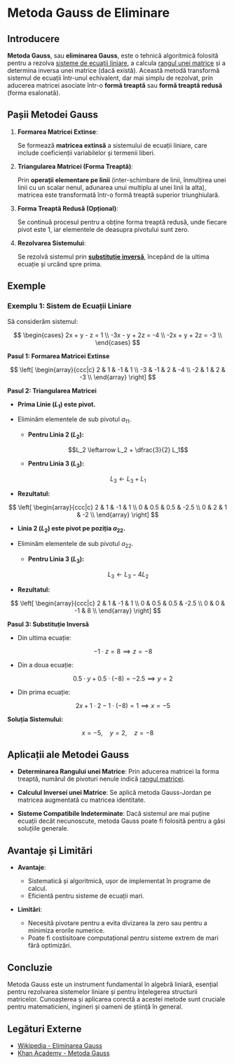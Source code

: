 # Metoda Gauss de Eliminare

## Introducere

**Metoda Gauss**, sau **eliminarea Gauss**, este o tehnică algoritmică folosită pentru a rezolva [sisteme de ecuații liniare](/algebra/spatii-vectoriale/operatii.md#sisteme-de-ecuații-liniare), a calcula [rangul unei matrice](/algebra/spatii-vectoriale/operatii.md#rangul-unei-matrice-și-dependența-liniară) și a determina inversa unei matrice (dacă există). Această metodă transformă sistemul de ecuații într-unul echivalent, dar mai simplu de rezolvat, prin aducerea matricei asociate într-o **formă treaptă** sau **formă treaptă redusă** (forma esalonată).

## Pașii Metodei Gauss

1. **Formarea Matricei Extinse**:

   Se formează **matricea extinsă** a sistemului de ecuații liniare, care include coeficienții variabilelor și termenii liberi.

2. **Triangularea Matricei (Forma Treaptă)**:

   Prin **operații elementare pe linii** (inter-schimbare de linii, înmulțirea unei linii cu un scalar nenul, adunarea unui multiplu al unei linii la alta), matricea este transformată într-o formă treaptă superior triunghiulară.

3. **Forma Treaptă Redusă (Opțional)**:

   Se continuă procesul pentru a obține forma treaptă redusă, unde fiecare pivot este 1, iar elementele de deasupra pivotului sunt zero.

4. **Rezolvarea Sistemului**:

   Se rezolvă sistemul prin **[substituție inversă](/algebra/metoda-gauss.md#exemplu-1-sistem-de-ecuatii-liniare)**, începând de la ultima ecuație și urcând spre prima.

## Exemple

### Exemplu 1: Sistem de Ecuații Liniare

Să considerăm sistemul:

$$
\begin{cases}
2x + y - z = 1 \\
-3x - y + 2z = -4 \\
-2x + y + 2z = -3 \\
\end{cases}
$$

**Pasul 1: Formarea Matricei Extinse**

$$
\left[
\begin{array}{ccc|c}
2 & 1 & -1 & 1 \\
-3 & -1 & 2 & -4 \\
-2 & 1 & 2 & -3 \\
\end{array}
\right]
$$

**Pasul 2: Triangularea Matricei**

- **Prima Linie ($L_1$) este pivot.**

- Eliminăm elementele de sub pivotul $a_{11}$.

  - **Pentru Linia 2 ($L_2$):**

    $$L_2 \leftarrow L_2 + \dfrac{3}{2} L_1$$

  - **Pentru Linia 3 ($L_3$):**

    $$L_3 \leftarrow L_3 + L_1$$

- **Rezultatul:**

$$
\left[
\begin{array}{ccc|c}
2 & 1 & -1 & 1 \\
0 & 0.5 & 0.5 & -2.5 \\
0 & 2 & 1 & -2 \\
\end{array}
\right]
$$

- **Linia 2 ($L_2$) este pivot pe poziția $a_{22}$.**

- Eliminăm elementele de sub pivotul $a_{22}$.

  - **Pentru Linia 3 ($L_3$):**

    $$L_3 \leftarrow L_3 - 4L_2$$

- **Rezultatul:**

$$
\left[
\begin{array}{ccc|c}
2 & 1 & -1 & 1 \\
0 & 0.5 & 0.5 & -2.5 \\
0 & 0 & -1 & 8 \\
\end{array}
\right]
$$

**Pasul 3: Substituție Inversă**

- Din ultima ecuație:

  $$-1 \cdot z = 8 \implies z = -8$$

- Din a doua ecuație:

  $$0.5 \cdot y + 0.5 \cdot (-8) = -2.5 \implies y = 2$$

- Din prima ecuație:

  $$2x + 1 \cdot 2 -1 \cdot (-8) = 1 \implies x = -5$$

**Soluția Sistemului:**

$$
x = -5, \quad y = 2, \quad z = -8
$$

## Aplicații ale Metodei Gauss

- **Determinarea Rangului unei Matrice**: Prin aducerea matricei la forma treaptă, numărul de pivoturi nenule indică [rangul matricei](/algebra/spatii-vectoriale/operatii.md#rangul-unei-matrice-și-dependența-liniară).

- **Calculul Inversei unei Matrice**: Se aplică metoda Gauss-Jordan pe matricea augmentată cu matricea identitate.

- **Sisteme Compatibile Indeterminate**: Dacă sistemul are mai puține ecuații decât necunoscute, metoda Gauss poate fi folosită pentru a găsi soluțiile generale.

## Avantaje și Limitări

- **Avantaje**:

  - Sistematică și algoritmică, ușor de implementat în programe de calcul.
  - Eficientă pentru sisteme de ecuații mari.

- **Limitări**:

  - Necesită pivotare pentru a evita divizarea la zero sau pentru a minimiza erorile numerice.
  - Poate fi costisitoare computațional pentru sisteme extrem de mari fără optimizări.

## Concluzie

Metoda Gauss este un instrument fundamental în algebră liniară, esențial pentru rezolvarea sistemelor liniare și pentru înțelegerea structurii matricelor. Cunoașterea și aplicarea corectă a acestei metode sunt cruciale pentru matematicieni, ingineri și oameni de știință în general.

## Legături Externe

- [Wikipedia - Eliminarea Gauss](https://en.wikipedia.org/wiki/Gaussian_elimination)
- [Khan Academy - Metoda Gauss](https://www.khanacademy.org/math/linear-algebra/vectors-and-spaces)
